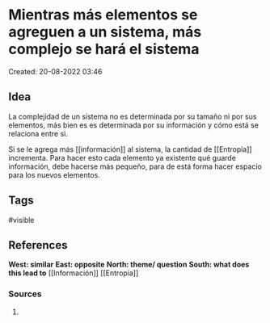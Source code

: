 # Mientras más elementos se agreguen a un sistema, más complejo se hará el sistema

Created: 20-08-2022 03:46

## <span class="pink"> **Idea** </span>
La complejidad de un sistema no es determinada por su tamaño ni por sus elementos, más bien es es determinada por su información y cómo está se relaciona entre si.

Si se le agrega más [[información]] al sistema, la cantidad de [[Entropía]] incrementa. Para hacer esto cada elemento ya existente qué guarde información, debe hacerse más pequeño, para de está forma hacer espacio para los nuevos elementos.

## <span class="orange"> **Tags**</span>
<span class="tag"> #visible</span> 

## <span class="green"> **References**</span>
<span class="blue"> **West: similar** </span>
<span class="blue"> **East: opposite** </span>
<span class="blue"> **North: theme/ question** </span>
<span class="blue"> **South: what does this lead to** </span>
[[Información]]
[[Entropía]]

### <span class="purple"> **Sources**</span>
1. 